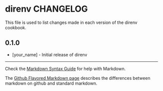 direnv CHANGELOG
================

This file is used to list changes made in each version of the direnv cookbook.

0.1.0
-----
- [your_name] - Initial release of direnv

- - -
Check the [Markdown Syntax Guide](http://daringfireball.net/projects/markdown/syntax) for help with Markdown.

The [Github Flavored Markdown page](http://github.github.com/github-flavored-markdown/) describes the differences between markdown on github and standard markdown.
